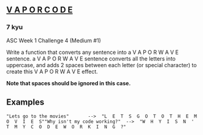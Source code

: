 <h2><a href=https://www.codewars.com/kata/5966eeb31b229e44eb00007a/train/javascript target="_blank">V     A     P     O     R     C     O     D     E</a></h2><h3>7 kyu</h3><p>ASC Week 1 Challenge 4 (Medium #1) </p><p>Write a function that converts any sentence into a V  A  P  O  R  W  A  V  E sentence. a V  A  P  O  R  W  A  V  E sentence converts all the letters into uppercase, and adds 2 spaces between each letter (or special character) to create this V  A  P  O  R  W  A  V  E effect. </p><p><strong>Note that spaces should be ignored in this case.</strong></p><h2 id="examples">Examples</h2><pre><code>"Lets go to the movies"       --&gt;  "L  E  T  S  G  O  T  O  T  H  E  M  O  V  I  E  S""Why isn't my code working?"  --&gt;  "W  H  Y  I  S  N  '  T  M  Y  C  O  D  E  W  O  R  K  I  N  G  ?"</code></pre>